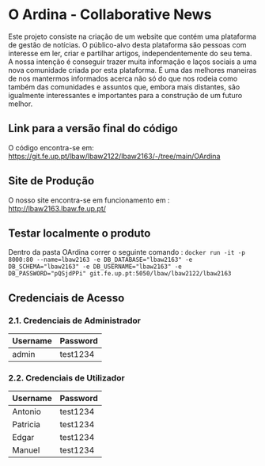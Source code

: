 # O Ardina - Collaborative News

Este projeto consiste na criação de um website que contém uma plataforma de gestão de notícias. O público-alvo desta plataforma são pessoas com interesse em ler, criar e partilhar artigos, independentemente do seu tema.
A nossa intenção é conseguir trazer muita informação e laços sociais a uma nova comunidade criada por esta plataforma. É uma das melhores maneiras de nos mantermos informados acerca não só do que nos rodeia como também das comunidades e assuntos que, embora mais distantes, são igualmente interessantes e importantes para a construção de um futuro melhor.

## Link para a versão final do código

O código encontra-se em: <https://git.fe.up.pt/lbaw/lbaw2122/lbaw2163/-/tree/main/OArdina>

## Site de Produção

O nosso site encontra-se em funcionamento em : <http://lbaw2163.lbaw.fe.up.pt/>

## Testar localmente o produto 

Dentro da pasta OArdina correr o seguinte comando : `docker run -it -p 8000:80 --name=lbaw2163 -e DB_DATABASE="lbaw2163" -e DB_SCHEMA="lbaw2163" -e DB_USERNAME="lbaw2163" -e DB_PASSWORD="pQSjdPPi" git.fe.up.pt:5050/lbaw/lbaw2122/lbaw2163`

## Credenciais de Acesso

### 2.1. Credenciais de Administrador

| Username | Password |
| -------- | -------- |
| admin    | test1234 |

### 2.2. Credenciais de Utilizador

| Username  | Password |
| --------- | -------- |
| Antonio   | test1234 |
| Patricia  | test1234 |
| Edgar     | test1234 |
| Manuel    | test1234 |
